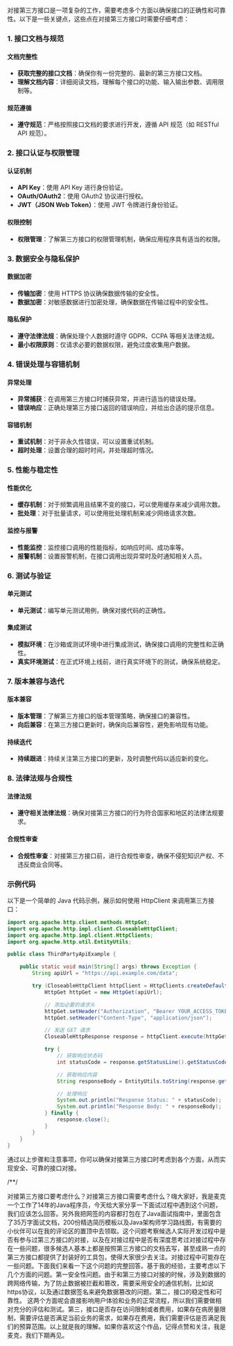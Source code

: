 对接第三方接口是一项复杂的工作，需要考虑多个方面以确保接口的正确性和可靠性。以下是一些关键点，这些点在对接第三方接口时需要仔细考虑：

### 1. 接口文档与规范

#### 文档完整性

- **获取完整的接口文档**：确保你有一份完整的、最新的第三方接口文档。
- **理解文档内容**：详细阅读文档，理解每个接口的功能、输入输出参数、调用限制等。

#### 规范遵循

- **遵守规范**：严格按照接口文档的要求进行开发，遵循 API 规范（如 RESTful API 规范）。

### 2. 接口认证与权限管理

#### 认证机制

- **API Key**：使用 API Key 进行身份验证。
- **OAuth/OAuth2**：使用 OAuth2 协议进行授权。
- **JWT（JSON Web Token）**：使用 JWT 令牌进行身份验证。

#### 权限控制

- **权限管理**：了解第三方接口的权限管理机制，确保应用程序具有适当的权限。

### 3. 数据安全与隐私保护

#### 数据加密

- **传输加密**：使用 HTTPS 协议确保数据传输的安全性。
- **数据加密**：对敏感数据进行加密处理，确保数据在传输过程中的安全性。

#### 隐私保护

- **遵守法律法规**：确保处理个人数据时遵守 GDPR、CCPA 等相关法律法规。
- **最小权限原则**：仅请求必要的数据权限，避免过度收集用户数据。

### 4. 错误处理与容错机制

#### 异常处理

- **异常捕获**：在调用第三方接口时捕获异常，并进行适当的错误处理。
- **错误响应**：正确处理第三方接口返回的错误响应，并给出合适的提示信息。

#### 容错机制

- **重试机制**：对于非永久性错误，可以设置重试机制。
- **超时处理**：设置合理的超时时间，并处理超时情况。

### 5. 性能与稳定性

#### 性能优化

- **缓存机制**：对于频繁调用且结果不变的接口，可以使用缓存来减少调用次数。
- **批处理**：对于批量请求，可以使用批处理机制来减少网络请求次数。

#### 监控与报警

- **性能监控**：监控接口调用的性能指标，如响应时间、成功率等。
- **报警机制**：设置报警机制，在接口调用出现异常时及时通知相关人员。

### 6. 测试与验证

#### 单元测试

- **单元测试**：编写单元测试用例，确保对接代码的正确性。

#### 集成测试

- **模拟环境**：在沙箱或测试环境中进行集成测试，确保接口调用的完整性和正确性。
- **真实环境测试**：在正式环境上线前，进行真实环境下的测试，确保系统稳定。

### 7. 版本兼容与迭代

#### 版本兼容

- **版本管理**：了解第三方接口的版本管理策略，确保接口的兼容性。
- **向后兼容**：在第三方接口更新时，确保向后兼容性，避免影响现有功能。

#### 持续迭代

- **持续跟进**：持续关注第三方接口的更新，及时调整代码以适应新的变化。

### 8. 法律法规与合规性

#### 法律法规

- **遵守相关法律法规**：确保对接第三方接口的行为符合国家和地区的法律法规要求。

#### 合规性审查

- **合规性审查**：对接第三方接口前，进行合规性审查，确保不侵犯知识产权、不违反商业合同等。

### 示例代码

以下是一个简单的 Java 代码示例，展示如何使用 HttpClient 来调用第三方接口：

```java
import org.apache.http.client.methods.HttpGet;
import org.apache.http.impl.client.CloseableHttpClient;
import org.apache.http.impl.client.HttpClients;
import org.apache.http.util.EntityUtils;

public class ThirdPartyApiExample {

    public static void main(String[] args) throws Exception {
        String apiUrl = "https://api.example.com/data";

        try (CloseableHttpClient httpClient = HttpClients.createDefault()) {
            HttpGet httpGet = new HttpGet(apiUrl);

            // 添加必要的请求头
            httpGet.setHeader("Authorization", "Bearer YOUR_ACCESS_TOKEN");
            httpGet.setHeader("Content-Type", "application/json");

            // 发送 GET 请求
            CloseableHttpResponse response = httpClient.execute(httpGet);

            try {
                // 获取响应状态码
                int statusCode = response.getStatusLine().getStatusCode();

                // 获取响应内容
                String responseBody = EntityUtils.toString(response.getEntity());

                // 处理响应
                System.out.println("Response Status: " + statusCode);
                System.out.println("Response Body: " + responseBody);
            } finally {
                response.close();
            }
        }
    }
}
```

通过以上步骤和注意事项，你可以确保对接第三方接口时考虑到各个方面，从而实现安全、可靠的接口对接。

/**/

对接第三方接口要考虑什么？对接第三方接口需要考虑什么？嗨大家好，我是麦克一个工作了14年的Java程序员，今天给大家分享一下面试过程中遇到这个问题，我们应该怎么回答。另外我把网签的内容都打包在了Java面试指南中，里面包含了35万字面试文档，200份精选简历模板以及Java架构师学习路线图，有需要的小伙伴可以在我的评论区的置顶中去领取。这个问题考察候选人实际开发过程中是否有参与过第三方接口的对接，以及在对接过程中是否有深度思考过对接过程中存在一些问题，很多候选人基本上都是按照第三方接口的文档去写，甚至成熟一点的第三方接口都提供了封装好的工具包，使得大家很少去关注。对接过程中可能存在一些问题。下面我们来看一下这个问题的完整回答。基于我的经验，主要考虑以下几个方面的问题。第一安全性问题。由于和第三方接口对接的时候，涉及到数据的跨网络传输，为了防止数据被拦截和篡改，需要采用安全的通信机制，比如说https协议，以及通过数据签名来避免数据篡改的问题。第二，接口的稳定性和可靠性。
	这两个方面呢会直接影响用户体验和业务的正常流程，所以我们需要做相对充分的评估和测试。第三，接口是否存在访问限制或者费用，如果存在病房量限制，需要评估是否满足当前业务的需求，如果存在费用，我们需要评估是否满足我们的预算范围。以上就是我的理解。如果你喜欢这个作品，记得点赞和关注，我是麦克，我们下期再见。